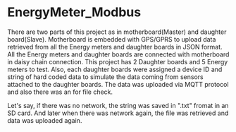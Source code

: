 # EnergyMeter_Modbus

There are two parts of this project as in motherboard(Master) and daughter board(Slave). Motherboard is embedded with GPS/GPRS to upload data retrieved from all the Energy meters and daughter boards in JSON format. All the Energy meters and daughter boards are connected with motherboard in daisy chain connection. This project has 2 Daughter boards and 5 Energy meters to test. Also, each daughter boards were assigned a device ID and string of hard coded data to simulate the data coming from sensors attached to the daughter boards. The data was uploaded via MQTT protocol and also there was an for file check. 

Let's say, if there was no network, the string was saved in ".txt" fromat in an SD card. And later when there was network again, the file was retrieved and data was uploaded again.
